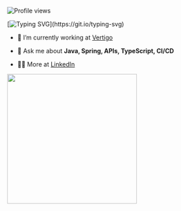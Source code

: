 <p align="left"> <img src="https://komarev.com/ghpvc/?username=JesusRuescas&color=blue" alt="Profile views" /> </p>

[![Typing SVG](https://readme-typing-svg.herokuapp.com?font=Fira+Code&size=29&duration=3000&pause=1000&color=70A5FDBD&width=435&lines=Hello%2C+I'm+Jesus!;But+I'm+not+the+Christ!;I'm+a+Software+Developer!)](https://git.io/typing-svg)

- 🔭 I’m currently working at [Vertigo](https://github.com/vertigobr)

- 💬 Ask me about **Java, Spring, APIs, TypeScript, CI/CD**

- 👨‍💻 More at [LinkedIn](https://linkedin.com/in/jesusruescas)

<a href="https://github.com/JesusRuescas">
  <img height="300em" src="http://github-profile-summary-cards.vercel.app/api/cards/profile-details?username=jesusruescas&theme=tokyonight"/>
